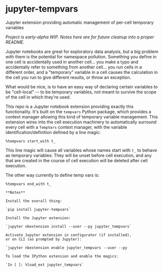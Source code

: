 # jupyter-tempvars
Jupyter extension providing automatic management of per-cell temporary variables

*Project is early-alpha WIP. Notes here are for future cleanup into a proper README.*

Jupyter notebooks are great for exploratory data analysis,
but a big problem with them is the potential for namespace pollution.
Something you define in one cell is accidentally used in another cell...
you make a typo and accidentally refer to something from another cell...
you run cells in a different order, and a "temporary" variable in a cell
causes the calculation in the cell you run to give different results,
or throw an exception.

What would be nice, is to have an easy way of declaring certain variables
to be "cell-local" -- to be temporary variables, not meant to survive
the scope of the cell in which they're used.

This repo is a Jupyter notebook extension providing exactly this functionality.
It's built on the `tempvars` Python package, which provides a context manager
allowing this kind of temporary variable management. This extension wires into
the cell execution machinery to automatically surround every cell with
a `TempVars` context manager, with the variable identification/definition
defined by a line magic:

```
%tempvars start_with t_
```

This line magic will cause all variables whose names start with `t_` to behave
as temporary variables: They will be unset before cell execution, and
any that are created in the course of cell execution will be
deleted after cell execution.

The other way currently to define temp vars is:

```
%tempvars end_with t_

**Notes**

Install the overall thing:

`pip install jupyter-tempvars`

Install the Jupyter extension:

`jupyter nbextension install --user --py jupyter_tempvars`

Activate Jupyter extension in configurator (if installed),
or on CLI (as prompted by Jupyter):

`jupyter nbextension enable jupyter_tempvars --user --py

To load the IPython extension and enable the magics:

`In [ ]: %load_ext jupyter_tempvars`
